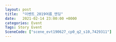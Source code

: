 ```yaml
---
layout: post
title:  "이벤트_2019여름_엔딩"
date:   2021-02-14 23:00:00 +0000
categories: Event
Tags: Story Event
SceneCode: ["scene_evt190627_cp0_q2_s10,7429311"]
---
```

